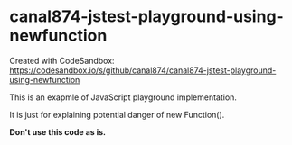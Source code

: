 # canal874-jstest-playground-using-newfunction
Created with CodeSandbox: https://codesandbox.io/s/github/canal874/canal874-jstest-playground-using-newfunction

This is an exapmle of JavaScript playground implementation.

It is just for explaining potential danger of new Function().

**Don't use this code as is.**
